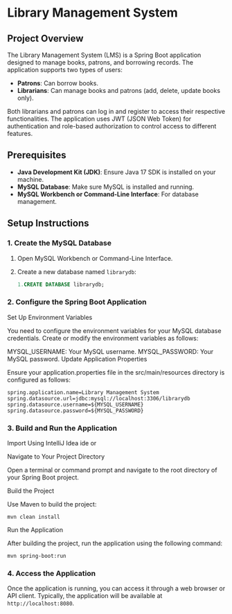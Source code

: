 # Library Management System

## Project Overview

The Library Management System (LMS) is a Spring Boot application designed to manage books, patrons, and borrowing records. The application supports two types of users:
- **Patrons**: Can borrow books.
- **Librarians**: Can manage books and patrons (add, delete, update books only).

Both librarians and patrons can log in and register to access their respective functionalities. The application uses JWT (JSON Web Token) for authentication and role-based authorization to control access to different features.

## Prerequisites

- **Java Development Kit (JDK)**: Ensure Java 17 SDK is installed on your machine.
- **MySQL Database**: Make sure MySQL is installed and running.
- **MySQL Workbench or Command-Line Interface**: For database management.

## Setup Instructions

### 1. Create the MySQL Database

1. Open MySQL Workbench or Command-Line Interface.
2. Create a new database named `librarydb`:

   ```sql
   1.CREATE DATABASE librarydb;
   ```   
### 2. Configure the Spring Boot Application
Set Up Environment Variables

You need to configure the environment variables for your MySQL database credentials. Create or modify the environment variables as follows:

MYSQL_USERNAME: Your MySQL username.
MYSQL_PASSWORD: Your MySQL password.
Update Application Properties

Ensure your application.properties file in the src/main/resources directory is configured as follows:

```
spring.application.name=Library Management System
spring.datasource.url=jdbc:mysql://localhost:3306/librarydb
spring.datasource.username=${MYSQL_USERNAME}
spring.datasource.password=${MYSQL_PASSWORD}
```
### 3. Build and Run the Application
Import Using IntelliJ Idea ide or

Navigate to Your Project Directory

Open a terminal or command prompt and navigate to the root directory of your Spring Boot project.

Build the Project

Use Maven to build the project:
```
mvn clean install
```
Run the Application

After building the project, run the application using the following command:
```
mvn spring-boot:run
```
### 4. Access the Application
Once the application is running, you can access it through a web browser or API client. Typically, the application will be available at `http://localhost:8080`.


